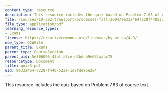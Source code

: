 ```yaml
---
content_type: resource
description: This resource includes the quiz based on Problem 7.63 of course text.
file: /courses/10-302-transport-processes-fall-2004/9e3324647228f440522a1d7fdea6e284_quiz3.pdf
file_type: application/pdf
learning_resource_types:
- Exams
license: https://creativecommons.org/licenses/by-nc-sa/4.0/
ocw_type: OCWFile
parent_title: Exams
parent_type: CourseSection
parent_uid: 5e806096-43af-a7ce-d3bd-b9e63faabc78
resourcetype: Document
title: quiz3.pdf
uid: 9e332464-7228-f440-522a-1d7fdea6e284
---
```

This resource includes the quiz based on Problem 7.63 of course text.